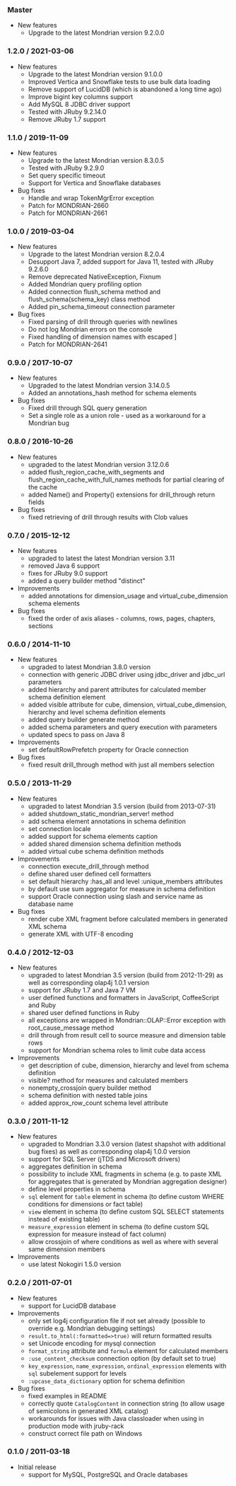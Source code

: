 ### Master

* New features
  * Upgrade to the latest Mondrian version 9.2.0.0

### 1.2.0 / 2021-03-06

* New features
  * Upgrade to the latest Mondrian version 9.1.0.0
  * Improved Vertica and Snowflake tests to use bulk data loading
  * Remove support of LucidDB (which is abandoned a long time ago)
  * Improve bigint key columns support
  * Add MySQL 8 JDBC driver support
  * Tested with JRuby 9.2.14.0
  * Remove JRuby 1.7 support

### 1.1.0 / 2019-11-09

* New features
  * Upgrade to the latest Mondrian version 8.3.0.5
  * Tested with JRuby 9.2.9.0
  * Set query specific timeout
  * Support for Vertica and Snowflake databases
* Bug fixes
  * Handle and wrap TokenMgrError exception
  * Patch for MONDRIAN-2660
  * Patch for MONDRIAN-2661

### 1.0.0 / 2019-03-04

* New features
  * Upgrade to the latest Mondrian version 8.2.0.4
  * Desupport Java 7, added support for Java 11, tested with JRuby 9.2.6.0
  * Remove deprecated NativeException, Fixnum
  * Added Mondrian query profiling option
  * Added connection flush_schema method and flush_schema(schema_key) class method
  * Added pin_schema_timeout connection parameter
* Bug fixes
  * Fixed parsing of drill through queries with newlines
  * Do not log Mondrian errors on the console
  * Fixed handling of dimension names with escaped ]
  * Patch for MONDRIAN-2641

### 0.9.0 / 2017-10-07

* New features
  * Upgraded to the latest Mondrian version 3.14.0.5
  * Added an annotations_hash method for schema elements
* Bug fixes
  * Fixed drill through SQL query generation
  * Set a single role as a union role - used as a workaround for a Mondrian bug

### 0.8.0 / 2016-10-26

* New features
  * upgraded to the latest Mondrian version 3.12.0.6
  * added flush_region_cache_with_segments and flush_region_cache_with_full_names methods for partial clearing of the cache
  * added Name() and Property() extensions for drill_through return fields
* Bug fixes
  * fixed retrieving of drill through results with Clob values

### 0.7.0 / 2015-12-12

* New features
  * upgraded to latest the latest Mondrian version 3.11
  * removed Java 6 support
  * fixes for JRuby 9.0 support
  * added a query builder method "distinct"
* Improvements
  * added annotations for dimension_usage and virtual_cube_dimension schema elements
* Bug fixes
  * fixed the order of axis aliases - columns, rows, pages, chapters, sections


### 0.6.0 / 2014-11-10

* New features
  * upgraded to latest Mondrian 3.8.0 version
  * connection with generic JDBC driver using jdbc_driver and jdbc_url parameters
  * added hierarchy and parent attributes for calculated member schema definition element
  * added visible attribute for cube, dimension, virtual_cube_dimension, hierarchy and level schema definition elements
  * added query builder generate method
  * added schema parameters and query execution with parameters
  * updated specs to pass on Java 8
* Improvements
  * set defaultRowPrefetch property for Oracle connection
* Bug fixes
  * fixed result drill_through method with just all members selection

### 0.5.0 / 2013-11-29

* New features
  * upgraded to latest Mondrian 3.5 version (build from 2013-07-31)
  * added shutdown_static_mondrian_server! method
  * add schema element annotations in schema definition
  * set connection locale
  * added support for schema elements caption
  * added shared dimension schema definition methods
  * added virtual cube schema definition methods
* Improvements
  * connection execute_drill_through method
  * define shared user defined cell formatters
  * set default hierarchy :has_all and level :unique_members attributes
  * by default use sum aggregator for measure in schema definition
  * support Oracle connection using slash and service name as database name
* Bug fixes
  * render cube XML fragment before calculated members in generated XML schema
  * generate XML with UTF-8 encoding

### 0.4.0 / 2012-12-03

* New features
  * upgraded to latest Mondrian 3.5 version (build from 2012-11-29)
    as well as corresponding olap4j 1.0.1 version
  * support for JRuby 1.7 and Java 7 VM
  * user defined functions and formatters in JavaScript, CoffeeScript and Ruby
  * shared user defined functions in Ruby
  * all exceptions are wrapped in Mondrian::OLAP::Error exception with root_cause_message method
  * drill through from result cell to source measure and dimension table rows
  * support for Mondrian schema roles to limit cube data access
* Improvements
  * get description of cube, dimension, hierarchy and level from schema definition
  * visible? method for measures and calculated members
  * nonempty_crossjoin query builder method
  * schema definition with nested table joins
  * added approx_row_count schema level attribute

### 0.3.0 / 2011-11-12

* New features
  * upgraded to Mondrian 3.3.0 version (latest shapshot with additional bug fixes)
    as well as corresponding olap4j 1.0.0 version
  * support for SQL Server (jTDS and Microsoft drivers)
  * aggregates definition in schema
  * possibility to include XML fragments in schema
    (e.g. to paste XML for aggregates that is generated by Mondrian aggregation designer)
  * define level properties in schema
  * `sql` element for `table` element in schema
    (to define custom WHERE conditions for dimensions or fact table)
  * `view` element in schema
    (to define custom SQL SELECT statements instead of existing table)
  * `measure_expression` element in schema
    (to define custom SQL expression for measure instead of fact column)
  * allow crossjoin of where conditions as well as where with several same dimension members
* Improvements
  * use latest Nokogiri 1.5.0 version

### 0.2.0 / 2011-07-01

* New features
  * support for LucidDB database
* Improvements
  * only set log4j configuration file if not set already (possible to override e.g. Mondrian debugging settings)
  * `result.to_html(:formatted=>true)` will return formatted results
  * set Unicode encoding for mysql connection
  * `format_string` attribute and `formula` element for calculated members
  * `:use_content_checksum` connection option (by default set to true)
  * `key_expression`, `name_expression`, `ordinal_expression` elements with `sql` subelement support for levels
  * `:upcase_data_dictionary` option for schema definition
* Bug fixes
  * fixed examples in README
  * correctly quote `CatalogContent` in connection string (to allow usage of semicolons in generated XML catalog)
  * workarounds for issues with Java classloader when using in production mode with jruby-rack
  * construct correct file path on Windows

### 0.1.0 / 2011-03-18

* Initial release
  * support for MySQL, PostgreSQL and Oracle databases
